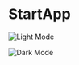# StartApp

![Light Mode](https://github.com/Luxiu123/StartApps/blob/master/Docs/Images/LightTheme.png?raw=true)

![Dark Mode](https://github.com/Luxiu123/StartApps/blob/master/Docs/Images/DarkTheme.png?raw=true)
